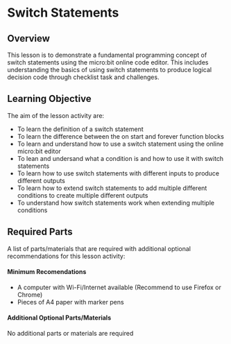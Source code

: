 # Switch Statements

## Overview
This lesson is to demonstrate a fundamental programming concept of switch statements using the micro:bit online code editor. This includes understanding the basics of using switch statements to produce logical decision code through checklist task and challenges.

## Learning Objective
The aim of the lesson activity are:
- To learn the definition of a switch statement
- To learn the difference between the on start and forever function blocks
- To learn and understand how to use a switch statement using the online micro:bit editor
- To lean and undersand what a condition is and how to use it with switch statements
- To learn how to use switch statements with different inputs to produce different outputs
- To learn how to extend switch statements to add multiple different conditions to create multiple different outputs
- To understand how switch statements work when extending multiple conditions

## Required Parts
A list of parts/materials that are required with additional optional recommendations for this lesson activity:

#### Minimum Recomendations
- A computer with Wi-Fi/Internet available (Recommend to use Firefox or Chrome)
- Pieces of A4 paper with marker pens

#### Additional Optional Parts/Materials
No additional parts or materials are required
